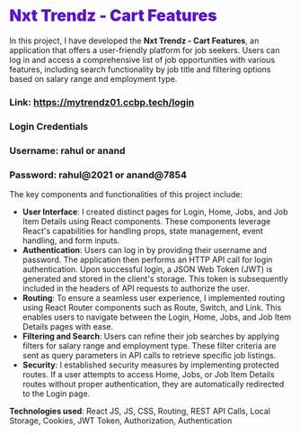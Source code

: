 <h1 style="
  color: #5b14c7; 
  font-weight: 1000;
">Nxt Trendz - Cart Features</h1>

In this project, I have developed the **Nxt Trendz - Cart Features**, an application that offers a user-friendly platform for job seekers. Users can log in and access a comprehensive list of job opportunities with various features, including search functionality by job title and filtering options based on salary range and employment type.

### Link: https://mytrendz01.ccbp.tech/login

### Login Credentials

### Username: rahul or anand

### Password: rahul@2021 or anand@7854

The key components and functionalities of this project include:

- **User Interface**: I created distinct pages for Login, Home, Jobs, and Job Item Details using React components. These components leverage React's capabilities for handling props, state management, event handling, and form inputs.
- **Authentication**: Users can log in by providing their username and password. The application then performs an HTTP API call for login authentication. Upon successful login, a JSON Web Token (JWT) is generated and stored in the client's storage. This token is subsequently included in the headers of API requests to authorize the user.
- **Routing**: To ensure a seamless user experience, I implemented routing using React Router components such as Route, Switch, and Link. This enables users to navigate between the Login, Home, Jobs, and Job Item Details pages with ease.
- **Filtering and Search**: Users can refine their job searches by applying filters for salary range and employment type. These filter criteria are sent as query parameters in API calls to retrieve specific job listings.
- **Security**: I established security measures by implementing protected routes. If a user attempts to access Home, Jobs, or Job Item Details routes without proper authentication, they are automatically redirected to the Login page.

**Technologies used**: React JS, JS, CSS, Routing, REST API Calls, Local Storage, Cookies, JWT Token, Authorization, Authentication
